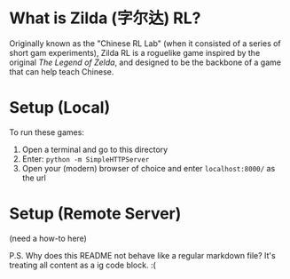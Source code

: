 # What is Zilda (字尔达) RL?
Originally known as the "Chinese RL Lab" (when it consisted of a series of short gam experiments), Zilda RL is a roguelike game inspired by the original *The Legend of Zelda*, and designed to be the backbone of a game that can help teach Chinese.

# Setup (Local)
To run these games:

1. Open a terminal and go to this directory
2. Enter: ```python -m SimpleHTTPServer```
3. Open your (modern) browser of choice and enter ```localhost:8000/``` as the url

# Setup (Remote Server)
(need a how-to here)

P.S. Why does this README not behave like a regular markdown file?  It's treating all content as a ig code block. :(
